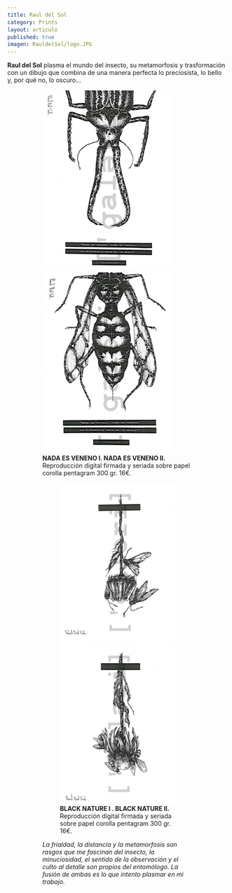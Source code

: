 ```yaml
---
title: Raul del Sol
category: Prints
layout: articulo
published: true
imagen: RauldelSol/logo.JPG
---
```

**Raul del Sol** plasma el mundo del insecto, su metamorfosis y trasformación con un dibujo que combina de una manera perfecta lo preciosista, lo bello y, por qué no,  lo oscuro…

<figure class="half">
<figure>
	<a href="/images/RauldelSol/NADA ES VENENO I.jpg"><img src="/images/RauldelSol/NADA ES VENENO I.jpg" alt="image"></a>
	<a href="/images/RauldelSol/NADA ES VENENO II.jpg"><img src="/images/RauldelSol/NADA ES VENENO II.jpg" alt="image"></a>
<figcaption><b>NADA ES VENENO I. NADA ES VENENO II.</b>
Reproducción digital firmada y seriada sobre papel corolla pentagram 300 gr. 16€.</figcaption>
</figure>

<figure class="half">
<figure>
	<a href="/images/RauldelSol/black Nature I.jpg"><img src="/images/RauldelSol/black Nature I.jpg" alt="image"></a>
	<a href="/images/RauldelSol/black Nature II.jpg"><img src="/images/RauldelSol/black Nature II.jpg" alt="image"></a>
<figcaption><b>BLACK NATURE I . BLACK NATURE II.</b>
Reproducción digital firmada y seriada sobre papel corolla pentagram 300 gr. 16€.</figcaption>
</figure>



_La frialdad, la distancia y la metamorfosis son rasgos que me fascinan  del insecto, la minuciosidad, el sentido de la observación y el culto al detalle son propios del entomólogo. La fusión de ambas es lo que intento plasmar en mi trabajo._
